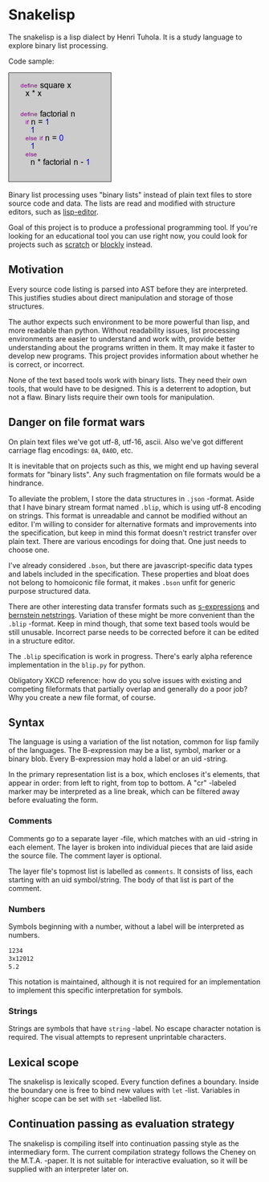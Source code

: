# Snakelisp

The snakelisp is a lisp dialect by Henri Tuhola. It is a study language to explore binary list processing.

Code sample:

 ![Factorial in lisp-editor](examples/factorial.png)

Binary list processing uses "binary lists" instead of plain text files to store source code and data. The lists are read and modified with structure editors, such as [lisp-editor](https://www.youtube.com/watch?v=-AZbteER_Ho).

Goal of this project is to produce a professional programming tool. If you're looking for an educational tool you can use right now, you could look for projects such as [scratch](http://scratch.mit.edu/) or [blockly](https://blockly-demo.appspot.com/static/apps/index.html) instead.

## Motivation

Every source code listing is parsed into AST before they are interpreted. This justifies studies about direct manipulation and storage of those structures.

The author expects such environment to be more powerful than lisp, and more readable than python. Without readability issues, list processing environments are easier to understand and work with, provide better understanding about the programs written in them. It may make it faster to develop new programs. This project provides information about whether he is correct, or incorrect.

None of the text based tools work with binary lists. They need their own tools, that would have to be designed. This is a deterrent to adoption, but not a flaw. Binary lists require their own tools for manipulation.

## Danger on file format wars

On plain text files we've got utf-8, utf-16, ascii. Also we've got different carriage flag encodings: `0A`, `0A0D`, etc.

It is inevitable that on projects such as this, we might end up having several formats for "binary lists". Any such fragmentation on file formats would be a hindrance.

To alleviate the problem, I store the data structures in `.json` -format. Aside that I have binary stream format named `.blip`, which is using utf-8 encoding on strings. This format is unreadable and cannot be modified without an editor. I'm willing to consider for alternative formats and improvements into the specification, but keep in mind this format doesn't restrict transfer over plain text. There are various encodings for doing that. One just needs to choose one.

I've already considered `.bson`, but there are javascript-specific data types and labels included in the specification. These properties and bloat does not belong to homoiconic file format, it makes `.bson` unfit for generic purpose structured data.

There are other interesting data transfer formats such as [s-expressions](http://people.csail.mit.edu/rivest/sexp.html) and [bernstein netstrings](http://tools.ietf.org/html/draft-bernstein-netstrings-02). Variation of these might be more convenient than the `.blip` -format. Keep in mind though, that some text based tools would be still unusable. Incorrect parse needs to be corrected before it can be edited in a structure editor.

The `.blip` specification is work in progress. There's early alpha reference implementation in the `blip.py` for python.

Obligatory XKCD reference: how do you solve issues with existing and competing fileformats that partially overlap and generally do a poor job? Why you create a new file format, of course.

## Syntax

The language is using a variation of the list notation, common for lisp family of the languages. The B-expression may be a list, symbol, marker or a binary blob. Every B-expression may hold a label or an uid -string.

In the primary representation list is a box, which encloses it's elements, that appear in order: from left to right, from top to bottom. A "cr" -labeled marker may be interpreted as a line break, which can be filtered away before evaluating the form.

### Comments

Comments go to a separate layer -file, which matches with an uid -string in each element. The layer is broken into individual pieces that are laid aside the source file. The comment layer is optional.

The layer file's topmost list is labelled as `comments`. It consists of liss, each starting with an uid symbol/string. The body of that list is part of the comment.

### Numbers

Symbols beginning with a number, without a label will be interpreted as numbers.

    1234
    3x12012
    5.2

This notation is maintained, although it is not required for an implementation to implement this specific interpretation for symbols.

### Strings

Strings are symbols that have `string` -label. No escape character notation is required. The visual attempts to represent unprintable characters.

## Lexical scope

The snakelisp is lexically scoped. Every function defines a boundary. Inside the boundary one is free to bind new values with `let` -list. Variables in higher scope can be set with `set` -labelled list.

## Continuation passing as evaluation strategy

The snakelisp is compiling itself into continuation passing style as the intermediary form. The current compilation strategy follows the Cheney on the M.T.A. -paper. It is not suitable for interactive evaluation, so it will be supplied with an interpreter later on.
